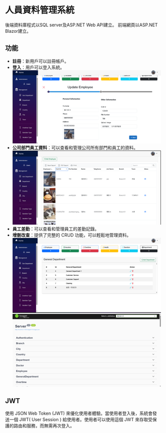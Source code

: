 # 人員資料管理系統
後端資料庫程式以SQL server及ASP.NET Web API建立。
前端網頁以ASP.NET Blazor建立。
## 功能

- **註冊**：新用戶可以註冊帳戶。
- **登入**：用戶可以登入系統。
![CRUD](https://raw.githubusercontent.com/HYT90/DemoEmployeeManagementSystemSolution/master/Client/wwwroot/demo_employee_management/update_employee.png)
- **公司部門員工資料**：可以查看和管理公司所有部門和員工的資料。
![檢視資料](https://raw.githubusercontent.com/HYT90/DemoEmployeeManagementSystemSolution/master/Client/wwwroot/demo_employee_management/employee_%E9%A0%81%E9%9D%A2.png)
- **員工差勤**：可以查看和管理員工的差勤記錄。
- **增刪改查**：提供了完整的 CRUD 功能，可以輕鬆地管理資料。
![頁面](https://raw.githubusercontent.com/HYT90/DemoEmployeeManagementSystemSolution/master/Client/wwwroot/demo_employee_management/%E4%B8%BB%E9%A0%81%E9%9D%A2%E6%88%AA%E5%9C%96.png)
![API](https://raw.githubusercontent.com/HYT90/DemoEmployeeManagementSystemSolution/master/Client/wwwroot/demo_employee_management/swagger.png)

## JWT 

使用 JSON Web Token (JWT) 來優化使用者體驗。當使用者登入後，系統會發送一個 JWT( User Session ) 給使用者。使用者可以使用這個 JWT 來存取受保護的路由和服務，而無需再次登入。

